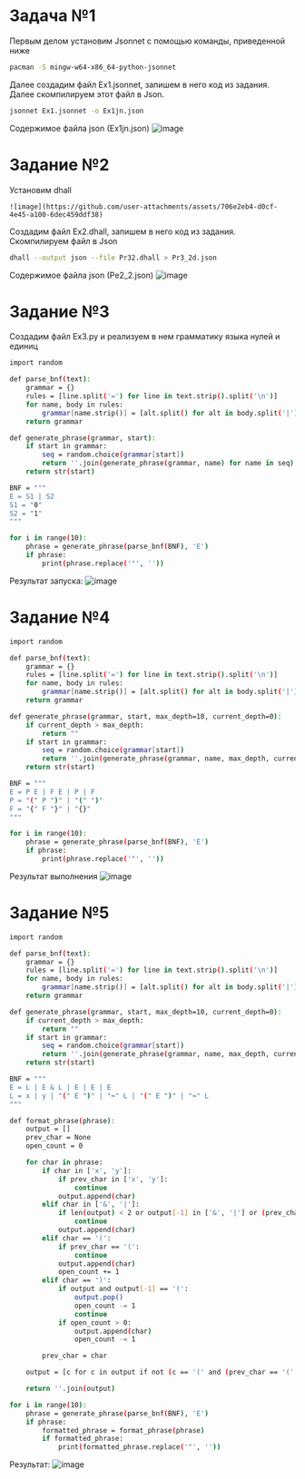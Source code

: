 # Задача №1
Первым делом установим Jsonnet с помощью команды, приведенной ниже
```bash
pacman -S mingw-w64-x86_64-python-jsonnet
```
Далее создадим файл Ex1.jsonnet, запишем в него код из задания. Далее скомпилируем этот файл в Json.
```bash
jsonnet Ex1.jsonnet -o Ex1jn.json
```
Содержимое файла json (Ex1jn.json)
![image](https://github.com/user-attachments/assets/b141e4b1-ae51-45cf-addd-b8fa001d9416)

# Задание №2
Установим dhall
```
![image](https://github.com/user-attachments/assets/706e2eb4-d0cf-4e45-a100-6dec459ddf38)

```
Создадим файл Ex2.dhall, запишем в него код из задания. Скомпилируем файл в Json
```bash
dhall --output json --file Pr32.dhall > Pr3_2d.json
```

Содержимое файла json (Pe2_2.json)
![image](https://github.com/user-attachments/assets/9dda3ea5-8964-4375-8d6d-77ac3e7227ef)

# Задание №3
Создадим файл Ex3.py и реализуем в нем грамматику языка нулей и единиц
```bash
import random

def parse_bnf(text):
    grammar = {}
    rules = [line.split('=') for line in text.strip().split('\n')]
    for name, body in rules:
        grammar[name.strip()] = [alt.split() for alt in body.split('|')]
    return grammar

def generate_phrase(grammar, start):
    if start in grammar:
        seq = random.choice(grammar[start])
        return ''.join(generate_phrase(grammar, name) for name in seq)
    return str(start)

BNF = """
E = S1 | S2 
S1 = "0"
S2 = "1"
"""

for i in range(10):
    phrase = generate_phrase(parse_bnf(BNF), 'E')
    if phrase:
        print(phrase.replace('"', ''))

```
Результат запуска:
![image](https://github.com/user-attachments/assets/41050778-b0c9-4f5e-a277-48ba0fb9c5dc)
# Задание №4
```bash
import random

def parse_bnf(text):
    grammar = {}
    rules = [line.split('=') for line in text.strip().split('\n')]
    for name, body in rules:
        grammar[name.strip()] = [alt.split() for alt in body.split('|')]
    return grammar

def generate_phrase(grammar, start, max_depth=10, current_depth=0):
    if current_depth > max_depth:
        return ""
    if start in grammar:
        seq = random.choice(grammar[start])
        return ''.join(generate_phrase(grammar, name, max_depth, current_depth + 1) for name in seq)
    return str(start)

BNF = """
E = P E | F E | P | F 
P = "(" P ")" | "(" ")" 
F = "{" F "}" | "{}"
"""

for i in range(10):
    phrase = generate_phrase(parse_bnf(BNF), 'E')
    if phrase:
        print(phrase.replace('"', ''))
```
Результат выполнения
![image](https://github.com/user-attachments/assets/df30775b-76a0-4d9f-b272-310267c81c5f)

# Задание №5
```bash
import random

def parse_bnf(text):
    grammar = {}
    rules = [line.split('=') for line in text.strip().split('\n')]
    for name, body in rules:
        grammar[name.strip()] = [alt.split() for alt in body.split('|')]
    return grammar

def generate_phrase(grammar, start, max_depth=10, current_depth=0):
    if current_depth > max_depth:
        return ""
    if start in grammar:
        seq = random.choice(grammar[start])
        return ''.join(generate_phrase(grammar, name, max_depth, current_depth + 1) for name in seq)
    return str(start)

BNF = """
E = L | E & L | E | E | E
L = x | y | "(" E ")" | "~" L | "(" E ")" | "~" L
"""

def format_phrase(phrase):
    output = []
    prev_char = None
    open_count = 0

    for char in phrase:
        if char in ['x', 'y']:
            if prev_char in ['x', 'y']:
                continue
            output.append(char)
        elif char in ['&', '|']:
            if len(output) < 2 or output[-1] in ['&', '|'] or (prev_char in ['(', ')']):
                continue
            output.append(char)
        elif char == '(':
            if prev_char == '(':
                continue
            output.append(char)
            open_count += 1
        elif char == ')':
            if output and output[-1] == '(':
                output.pop()
                open_count -= 1
                continue
            if open_count > 0:
                output.append(char)
                open_count -= 1

        prev_char = char

    output = [c for c in output if not (c == '(' and (prev_char == '(' or (len(output) > 1 and output[-2] == '(')))]

    return ''.join(output)

for i in range(10):
    phrase = generate_phrase(parse_bnf(BNF), 'E')
    if phrase:
        formatted_phrase = format_phrase(phrase)
        if formatted_phrase:
            print(formatted_phrase.replace('"', ''))
```
Результат:
![image](https://github.com/user-attachments/assets/ecd5a849-89b1-4e0f-b561-0b4300ba501d)

